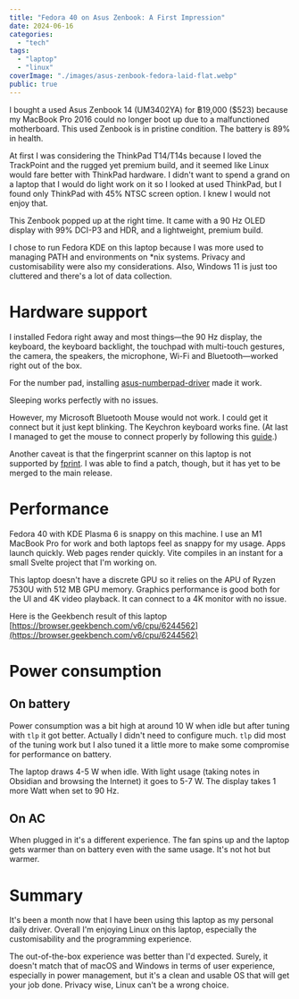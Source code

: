 ```yaml
---
title: "Fedora 40 on Asus Zenbook: A First Impression"
date: 2024-06-16
categories:
  - "tech"
tags:
  - "laptop"
  - "linux"
coverImage: "./images/asus-zenbook-fedora-laid-flat.webp"
public: true
---
```


I bought a used Asus Zenbook 14 (UM3402YA) for ฿19,000 ($523) because my MacBook Pro 2016 could no longer boot up due to a malfunctioned motherboard. This used Zenbook is in pristine condition. The battery is 89% in health.

<!--more-->

At first I was considering the ThinkPad T14/T14s because I loved the TrackPoint and the rugged yet premium build, and it seemed like Linux would fare better with ThinkPad hardware. I didn't want to spend a grand on a laptop that I would do light work on it so I looked at used ThinkPad, but I found only ThinkPad with 45% NTSC screen option. I knew I would not enjoy that.

This Zenbook popped up at the right time. It came with a 90 Hz OLED display with 99% DCI-P3 and HDR, and a lightweight, premium build.

I chose to run Fedora KDE on this laptop because I was more used to managing PATH and environments on \*nix systems. Privacy and customisability were also my considerations. Also, Windows 11 is just too cluttered and there's a lot of data collection.

# Hardware support

I installed Fedora right away and most things—the 90 Hz display, the keyboard, the keyboard backlight, the touchpad with multi-touch gestures, the camera, the speakers, the microphone, Wi-Fi and Bluetooth—worked right out of the box.

For the number pad, installing [asus-numberpad-driver](https://github.com/asus-linux-drivers/asus-numberpad-driver) made it work.

Sleeping works perfectly with no issues.

However, my Microsoft Bluetooth Mouse would not work. I could get it connect but it just kept blinking. The Keychron keyboard works fine. (At last I managed to get the mouse to connect properly by following this [guide](https://www.youtube.com/watch?v=J-6yq5RMFqA).)

Another caveat is that the fingerprint scanner on this laptop is not supported by [fprint]([https://fprint.freedesktop.org]\(https://fprint.freedesktop.org/\)). I was able to find a patch, though, but it has yet to be merged to the main release.

# Performance

Fedora 40 with KDE Plasma 6 is snappy on this machine. I use an M1 MacBook Pro for work and both laptops feel as snappy for my usage. Apps launch quickly. Web pages render quickly. Vite compiles in an instant for a small Svelte project that I'm working on.

This laptop doesn't have a discrete GPU so it relies on the APU of Ryzen 7530U with 512 MB GPU memory. Graphics performance is good both for the UI and 4K video playback. It can connect to a 4K monitor with no issue.

Here is the Geekbench result of this laptop [https://browser.geekbench.com/v6/cpu/6244562](https://browser.geekbench.com/v6/cpu/6244562)

# Power consumption

## On battery

Power consumption was a bit high at around 10 W when idle but after tuning with `tlp` it got better. Actually I didn't need to configure much. `tlp` did most of the tuning work but I also tuned it a little more to make some compromise for performance on battery.

The laptop draws 4-5 W when idle. With light usage (taking notes in Obsidian and browsing the Internet) it goes to 5-7 W. The display takes 1 more Watt when set to 90 Hz.

## On AC

When plugged in it's a different experience. The fan spins up and the laptop gets warmer than on battery even with the same usage. It's not hot but warmer.

# Summary

It's been a month now that I have been using this laptop as my personal daily driver. Overall I'm enjoying Linux on this laptop, especially the customisability and the programming experience.

The out-of-the-box experience was better than I'd expected. Surely, it doesn't match that of macOS and Windows in terms of user experience, especially in power management, but it's a clean and usable OS that will get your job done. Privacy wise, Linux can't be a wrong choice.
